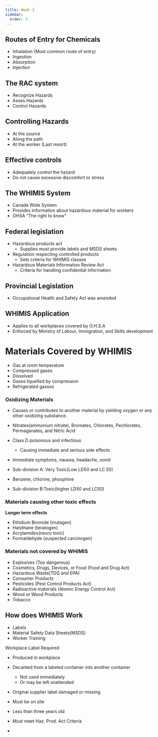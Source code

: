 ```yaml
---
title: Week 3
sidebar:
  order: 3
---
```

## Routes of Entry for Chemicals

- Inhalation (Most common route of entry)
- Ingestion
- Absorption
- Injection

## The RAC system
- Recognize Hazards
- Asses Hazards
- Control Hazards

## Controlling Hazards
- At the source
- Along the path
- At the worker (Last resort)

## Effective controls
- Adequately control the hazard
- Do not cause excessive discomfort or stress


## The WHIMIS System
- Canada Wide System
- Provides information about hazardous material for workers
- OHSA "The right to know"

## Federal legislation
- Hazardous products act
    - Supplies must provide labels and MSDS sheets
- Regulation respecting controlled products
    - Sets criteria for WHIMIS classes
- Hazardous Materials Information Review Act
    - Criteria for handling confidential information

## Provincial Legislation
- Occupational Health and Safety Act was amended


## WHIMIS Application
- Applies to all workplaces covered by O.H.S.A
- Enforced by Ministry of Labour, Immigration, and Skills development

# Materials Covered by WHIMIS

- Gas at room temperature
- Compressed gases
- Dissolved
- Gases liquefied by compression
- Refrigerated gasses

### Oxidizing Materials

- Causes or contributes to another material by yielding oxygen or any other oxidizing substance.

- Nitrates(ammonium nitrate), Bromates, Chlorates, Pechlorates, Permaganates, and Nitric Acid

- Class D poisonous and infectious
    - Causing immediate and serious side effects

- Immediate symptoms, nausea, headache, vomit
- Sub-division A: Very Toxic(Low LD50 and LC 50)
- Benzene, chlorine, phosphine
- Sub-division B:Toxic(higher LD50 and LC50)


### Materials causing other toxic effects

**Longer term effects**
- Ethidium Bromide (mutagen)
- Halothane (teratogen)
- Acrylamides(neuro toxic)
- Formaldehyde (suspected carcinogen)

### Materials not covered by WHIMIS
- Explosives (Too dangerous)
- Cosmetics, Drugs, Devices, or Food (Food and Drug Act)
- Hazardous Waste(TDG and EPA)
- Consumer Products
- Pesticides (Pest Control Products Act)
- Radioactive materials (Atomic Energy Control Act)
- Wood or Wood Products
- Tobacco

## How does WHIMIS Work
- Labels
- Material Safety Data Sheets(MSDS)
- Worker Training

Workplace Label Required
- Produced in workplace
- Decanted from a labeled container into another container
    - Not used immediately
    - Or may be left unattended
- Original supplier label damaged or missing

- Must be on site
- Less than three years old
- Must meet Haz. Prod. Act Criteria
-